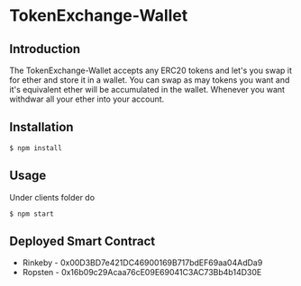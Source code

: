 # TokenExchange-Wallet
Introduction
------------
The TokenExchange-Wallet accepts any ERC20 tokens and let's you swap it for ether and store it in a wallet. You can swap as may tokens you want and it's equivalent ether will be accumulated in the wallet.
Whenever you want withdwar all your ether into your account.

Installation
------------
```console
$ npm install
```

Usage
-----
Under clients folder do

```console
$ npm start
```

Deployed Smart Contract
-----------------------
  * Rinkeby - 0x00D3BD7e421DC46900169B717bdEF69aa04AdDa9
  * Ropsten - 0x16b09c29Acaa76cE09E69041C3AC73Bb4b14D30E
